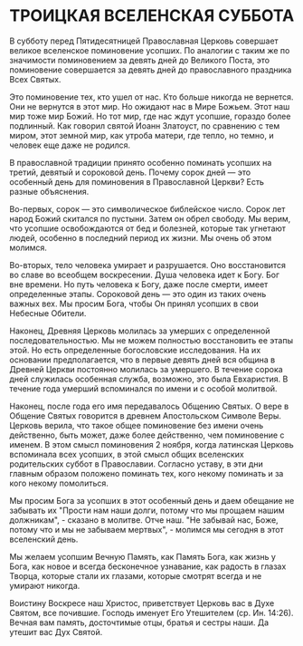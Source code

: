 # ТРОИЦКАЯ ВСЕЛЕНСКАЯ СУББОТА

В субботу перед Пятидесятницей Православная Церковь совершает великое вселенское поминовение усопших. По аналогии с таким же по значимости поминовением за девять дней до Великого Поста, это поминовение совершается за девять дней до православного праздника Всех Святых.

Это поминовение тех, кто ушел от нас. Кто больше никогда не вернется. Они не вернутся в этот мир. Но ожидают нас в Мире Божьем. Этот наш мир тоже мир Божий. Но тот мир, где нас ждут усопшие, гораздо более подлинный. Как говорил святой Иоанн Златоуст, по сравнению с тем миром, этот земной мир, как утроба матери, где тепло, но темно, и человек еще даже не родился.

В православной традиции принято особенно поминать усопших на третий, девятый и сороковой день. Почему сорок дней — это особенный день для поминовения в Православной Церкви? Есть разные объяснения.

Во-первых, сорок — это символическое библейское число. Сорок лет народ Божий скитался по пустыни. Затем он обрел свободу. Мы верим, что усопшие освобождаются от бед и болезней, которые так угнетают людей, особенно в последний период их жизни. Мы очень об этом молимся.

Во-вторых, тело человека умирает и разрушается. Оно восстановится во славе во всеобщем воскресении. Душа человека идет к Богу. Бог вне времени. Но путь человека к Богу, даже после смерти, имеет определенные этапы. Сороковой день — это один из таких очень важных вех. Мы просим Бога, чтобы Он принял усопших в свои Небесные Обители.

Наконец, Древняя Церковь молилась за умерших с определенной последовательностью. Мы не можем полностью восстановить ее этапы этой. Но есть определенные богословские исследования. На их основании предполагается, что в первые девять дней вся община в Древней Церкви постоянно молилась за умершего. В течение сорока дней служилась особенная служба, возможно, это была Евхаристия. В течение года умерший вспоминался по имени и с особой молитвой.

Наконец, после года его имя передавалось Общению Святых. О вере в Общение Святых говорится в древнем Апостольском Символе Веры. Церковь верила, что такое общее поминовение без имени очень действенно, быть может, даже более действенно, чем поминовение с именем. В этом смысл поминовения 2 ноября, когда латинская Церковь вспоминала всех усопших, в этой смысл общих вселенских родительских суббот в Православии. Согласно уставу, в эти дни главным образом положено поминать тех, кого некому поминать и за кого некому помолиться.

Мы просим Бога за усопших в этот особенный день и даем обещание не забывать их "Прости нам наши долги, потому что мы прощаем нашим должникам", - сказано в молитве. Отче наш. "Не забывай нас, Боже, потому что и мы не забываем мертвых", - молимся мы сегодня в этот вселенский день.

Мы желаем усопшим Вечную Память, как Память Бога, как жизнь у Бога, как новое и всегда бесконечное узнавание, как радость в глазах Творца, которые стали их глазами, которые смотрят всегда и не умирают никогда.

Воистину Воскресе наш Христос, приветствует Церковь вас в Духе Святом, все почившие. Господь именует Его Утешителем (ср. Ин. 14:26). Вечная вам память, досточтимые отцы, братья и сестры наши. Да утешит вас Дух Святой.
